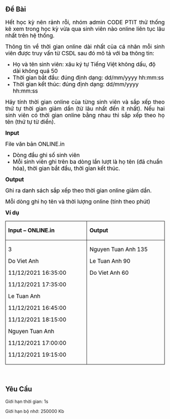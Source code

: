 ## Đề Bài
<div class="submit__des">
<p style="text-align:justify;"><span style="font-size:16px;"><span style="font-family:SFProDisplay;"><span style="color:#1f1f1f;"><span style="font-size:13pt;"><span style="font-family:SFProDisplay;"><span style="font-family:'Times New Roman', serif;"><span style="font-family:SFProDisplay;"><span style="color:#000000;">Hết học kỳ nên rảnh rỗi, nhóm admin CODE PTIT thử thống kê xem trong học kỳ vừa qua sinh viên nào online liên tục lâu nhất trên hệ thống.</span></span></span></span></span></span></span></span></p>
<p style="text-align:justify;"><span style="font-size:16px;"><span style="font-family:SFProDisplay;"><span style="color:#1f1f1f;"><span style="font-size:13pt;"><span style="font-family:SFProDisplay;"><span style="font-family:'Times New Roman', serif;"><span style="font-family:SFProDisplay;"><span style="color:#000000;">Thông tin về thời gian online dài nhất của cá nhân mỗi sinh viên được truy vấn từ CSDL sau đó mô tả với ba thông tin:</span></span></span></span></span></span></span></span></p>
<ul>
<li><span style="font-size:13pt;"><span style="font-family:SFProDisplay;"><span style="font-family:'Times New Roman', serif;"><span style="font-family:SFProDisplay;"><span style="color:#000000;">Họ và tên sinh viên: xâu ký tự Tiếng Việt không dấu, độ dài không quá 50</span></span></span></span></span></li>
<li><span style="font-size:13pt;"><span style="font-family:SFProDisplay;"><span style="font-family:'Times New Roman', serif;"><span style="font-family:SFProDisplay;"><span style="color:#000000;">Thời gian bắt đầu: đúng định dạng: dd/mm/yyyy hh:mm:ss</span></span></span></span></span></li>
<li><span style="font-size:13pt;"><span style="font-family:SFProDisplay;"><span style="font-family:'Times New Roman', serif;"><span style="font-family:SFProDisplay;"><span style="color:#000000;">Thời gian kết thúc: đúng định dạng: dd/mm/yyyy hh:mm:ss</span></span></span></span></span></li>
</ul>
<p style="text-align:justify;"><span style="font-size:16px;"><span style="font-family:SFProDisplay;"><span style="color:#1f1f1f;"><span style="font-size:13pt;"><span style="font-family:SFProDisplay;"><span style="font-family:'Times New Roman', serif;"><span style="font-family:SFProDisplay;"><span style="color:#000000;">Hãy tính thời gian online của từng sinh viên và sắp xếp theo thứ tự thời gian giảm dần (từ lâu nhất đến ít nhất). Nếu hai sinh viên có thời gian online bằng nhau thì sắp xếp theo họ tên (thứ tự từ điển).</span></span></span></span></span></span></span></span></p>
<p style="text-align:justify;"><span style="font-size:16px;"><span style="font-family:SFProDisplay;"><span style="color:#1f1f1f;"><span style="font-size:13pt;"><span style="font-family:SFProDisplay;"><span style="font-family:'Times New Roman', serif;"><strong><span style="font-family:SFProDisplay;"><span style="color:#000000;">Input</span></span></strong></span></span></span></span></span></span></p>
<p style="text-align:justify;"><span style="font-size:16px;"><span style="font-family:SFProDisplay;"><span style="color:#1f1f1f;"><span style="font-size:13pt;"><span style="font-family:SFProDisplay;"><span style="font-family:'Times New Roman', serif;"><span style="font-family:SFProDisplay;"><span style="color:#000000;">File văn bản ONLINE.in</span></span></span></span></span></span></span></span></p>
<ul>
<li><span style="font-size:13pt;"><span style="font-family:SFProDisplay;"><span style="font-family:'Times New Roman', serif;"><span style="font-family:SFProDisplay;"><span style="color:#000000;">Dòng đầu ghi số sinh viên</span></span></span></span></span></li>
<li><span style="font-size:13pt;"><span style="font-family:SFProDisplay;"><span style="font-family:'Times New Roman', serif;"><span style="font-family:SFProDisplay;"><span style="color:#000000;">Mỗi sinh viên ghi trên ba dòng lần lượt là họ tên (đã chuẩn hóa), thời gian bắt đầu, thời gian kết thúc.</span></span></span></span></span></li>
</ul>
<p style="text-align:justify;"><span style="font-size:16px;"><span style="font-family:SFProDisplay;"><span style="color:#1f1f1f;"><span style="font-size:13pt;"><span style="font-family:SFProDisplay;"><span style="font-family:'Times New Roman', serif;"><strong><span style="font-family:SFProDisplay;"><span style="color:#000000;">Output</span></span></strong></span></span></span></span></span></span></p>
<p style="text-align:justify;"><span style="font-size:16px;"><span style="font-family:SFProDisplay;"><span style="color:#1f1f1f;"><span style="font-size:13pt;"><span style="font-family:SFProDisplay;"><span style="font-family:'Times New Roman', serif;"><span style="font-family:SFProDisplay;"><span style="color:#000000;">Ghi ra danh sách sắp xếp theo thời gian online giảm dần.</span></span></span></span></span></span></span></span></p>
<p style="text-align:justify;"><span style="font-size:16px;"><span style="font-family:SFProDisplay;"><span style="color:#1f1f1f;"><span style="font-size:13pt;"><span style="font-family:SFProDisplay;"><span style="font-family:'Times New Roman', serif;"><span style="font-family:SFProDisplay;"><span style="color:#000000;">Mỗi dòng ghi họ tên và thời lượng online (tính theo phút)</span></span></span></span></span></span></span></span></p>
<p style="text-align:justify;"><span style="font-size:16px;"><span style="font-family:SFProDisplay;"><span style="color:#1f1f1f;"><span style="font-size:13pt;"><span style="font-family:SFProDisplay;"><span style="font-family:'Times New Roman', serif;"><strong><span style="font-family:SFProDisplay;"><span style="color:#000000;">Ví dụ</span></span></strong></span></span></span></span></span></span></p>
<table cellspacing="0" class="MsoTableGrid" style="border-collapse:collapse;border:none;color:#1f1f1f;font-family:SFProDisplay;font-size:16px;font-style:normal;font-weight:400;text-align:left;">
<tr>
<td style="border-bottom:1px solid #000000;border-left:1px solid #000000;border-right:1px solid #000000;border-top:1px solid #000000;vertical-align:top;width:301px;">
<p style="text-align:justify;"><span style="font-family:SFProDisplay;"><span style="font-family:SFProDisplay;"><span style="font-size:13pt;"><span style="font-family:SFProDisplay;"><span style="font-family:'Times New Roman', serif;"><strong><span style="font-family:SFProDisplay;"><span style="color:#000000;">Input – ONLINE.in</span></span></strong></span></span></span></span></span></p>
</td>
<td style="border-bottom:1px solid #000000;border-left:none;border-right:1px solid #000000;border-top:1px solid #000000;vertical-align:top;width:301px;">
<p style="text-align:justify;"><span style="font-family:SFProDisplay;"><span style="font-family:SFProDisplay;"><span style="font-size:13pt;"><span style="font-family:SFProDisplay;"><span style="font-family:'Times New Roman', serif;"><strong><span style="font-family:SFProDisplay;"><span style="color:#000000;">Output</span></span></strong></span></span></span></span></span></p>
</td>
</tr>
<tr>
<td style="border-bottom:1px solid #000000;border-left:1px solid #000000;border-right:1px solid #000000;border-top:none;vertical-align:top;width:301px;">
<p style="text-align:justify;"><span style="font-family:SFProDisplay;"><span style="font-family:SFProDisplay;"><span style="font-size:13pt;"><span style="font-family:SFProDisplay;"><span style="font-family:'Times New Roman', serif;"><span style="font-family:'Courier New';"><span style="font-family:SFProDisplay;"><span style="color:#000000;">3</span></span></span></span></span></span></span></span></p>
<p style="text-align:justify;"><span style="font-family:SFProDisplay;"><span style="font-family:SFProDisplay;"><span style="font-size:13pt;"><span style="font-family:SFProDisplay;"><span style="font-family:'Times New Roman', serif;"><span style="font-family:'Courier New';"><span style="font-family:SFProDisplay;"><span style="color:#000000;">Do Viet Anh</span></span></span></span></span></span></span></span></p>
<p style="text-align:justify;"><span style="font-family:SFProDisplay;"><span style="font-family:SFProDisplay;"><span style="font-size:13pt;"><span style="font-family:SFProDisplay;"><span style="font-family:'Times New Roman', serif;"><span style="font-family:'Courier New';"><span style="font-family:SFProDisplay;"><span style="color:#000000;">11/12/2021 16:35:00</span></span></span></span></span></span></span></span></p>
<p style="text-align:justify;"><span style="font-family:SFProDisplay;"><span style="font-family:SFProDisplay;"><span style="font-size:13pt;"><span style="font-family:SFProDisplay;"><span style="font-family:'Times New Roman', serif;"><span style="font-family:'Courier New';"><span style="font-family:SFProDisplay;"><span style="color:#000000;">11/12/2021 17:35:00</span></span></span></span></span></span></span></span></p>
<p style="text-align:justify;"><span style="font-family:SFProDisplay;"><span style="font-family:SFProDisplay;"><span style="font-size:13pt;"><span style="font-family:SFProDisplay;"><span style="font-family:'Times New Roman', serif;"><span style="font-family:'Courier New';"><span style="font-family:SFProDisplay;"><span style="color:#000000;">Le Tuan Anh</span></span></span></span></span></span></span></span></p>
<p style="text-align:justify;"><span style="font-family:SFProDisplay;"><span style="font-family:SFProDisplay;"><span style="font-size:13pt;"><span style="font-family:SFProDisplay;"><span style="font-family:'Times New Roman', serif;"><span style="font-family:'Courier New';"><span style="font-family:SFProDisplay;"><span style="color:#000000;">11/12/2021 16:45:00</span></span></span></span></span></span></span></span></p>
<p style="text-align:justify;"><span style="font-family:SFProDisplay;"><span style="font-family:SFProDisplay;"><span style="font-size:13pt;"><span style="font-family:SFProDisplay;"><span style="font-family:'Times New Roman', serif;"><span style="font-family:'Courier New';"><span style="font-family:SFProDisplay;"><span style="color:#000000;">11/12/2021 18:15:00</span></span></span></span></span></span></span></span></p>
<p style="text-align:justify;"><span style="font-family:SFProDisplay;"><span style="font-family:SFProDisplay;"><span style="font-size:13pt;"><span style="font-family:SFProDisplay;"><span style="font-family:'Times New Roman', serif;"><span style="font-family:'Courier New';"><span style="font-family:SFProDisplay;"><span style="color:#000000;">Nguyen Tuan Anh</span></span></span></span></span></span></span></span></p>
<p style="text-align:justify;"><span style="font-family:SFProDisplay;"><span style="font-family:SFProDisplay;"><span style="font-size:13pt;"><span style="font-family:SFProDisplay;"><span style="font-family:'Times New Roman', serif;"><span style="font-family:'Courier New';"><span style="font-family:SFProDisplay;"><span style="color:#000000;">11/12/2021 17:00:00</span></span></span></span></span></span></span></span></p>
<p style="text-align:justify;"><span style="font-family:SFProDisplay;"><span style="font-family:SFProDisplay;"><span style="font-size:13pt;"><span style="font-family:SFProDisplay;"><span style="font-family:'Times New Roman', serif;"><span style="font-family:'Courier New';"><span style="font-family:SFProDisplay;"><span style="color:#000000;">11/12/2021 19:15:00</span></span></span></span></span></span></span></span></p>
</td>
<td style="border-bottom:1px solid #000000;border-left:none;border-right:1px solid #000000;border-top:none;vertical-align:top;width:301px;">
<p style="text-align:justify;"><span style="font-family:SFProDisplay;"><span style="font-family:SFProDisplay;"><span style="font-size:13pt;"><span style="font-family:SFProDisplay;"><span style="font-family:'Times New Roman', serif;"><span style="font-family:'Courier New';"><span style="font-family:SFProDisplay;"><span style="color:#000000;">Nguyen Tuan Anh 135</span></span></span></span></span></span></span></span></p>
<p style="text-align:justify;"><span style="font-family:SFProDisplay;"><span style="font-family:SFProDisplay;"><span style="font-size:13pt;"><span style="font-family:SFProDisplay;"><span style="font-family:'Times New Roman', serif;"><span style="font-family:'Courier New';"><span style="font-family:SFProDisplay;"><span style="color:#000000;">Le Tuan Anh 90</span></span></span></span></span></span></span></span></p>
<p style="text-align:justify;"><span style="font-family:SFProDisplay;"><span style="font-family:SFProDisplay;"><span style="font-size:13pt;"><span style="font-family:SFProDisplay;"><span style="font-family:'Times New Roman', serif;"><span style="font-family:'Courier New';"><span style="font-family:SFProDisplay;"><span style="color:#000000;">Do Viet Anh 60</span></span></span></span></span></span></span></span></p>
</td>
</tr>
</table>
<p style="text-align:justify;"><span style="font-size:16px;"><span style="font-family:SFProDisplay;"><span style="color:#1f1f1f;"> </span></span></span></p>
<p style="clear: left"></p>
</div>

## Yêu Cầu
<div class="submit__req">
<p>Giới hạn thời gian: <span>1s</span></p>
<p>Giới hạn bộ nhớ: <span>250000 Kb</span></p>
</div>
